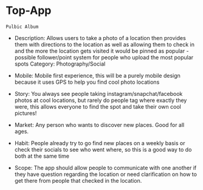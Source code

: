 # Top-App

    Pulbic Album
  - Description: Allows users to take a photo of a location then provides them with directions to the location as well as 
  allowing them to check in and the more the location gets visited it would be pinned as popular - possible follower/point 
  system for people who upload the most popular spots
  Category: Photography/Social
  
  - Mobile: Mobile first experience, this will be a purely mobile design because it uses GPS to help you find cool photo           locations 
  
  - Story: You always see people taking instagram/snapchat/facebook photos at cool locations, but rarely do people tag where       exactly they were, this allows everyone to find the spot and take their own cool pictures! 
  
  - Market: Any person who wants to discover new places. Good for all ages. 
  
  - Habit: People already try to go find new places on a weekly basis or check their socials to see who went where, so this
  is a good way to do both at the same time
  
  - Scope: The app should allow people to communicate with one another if they have question regarding the location or need 
  clarification on how to get there from people that checked in the location.
